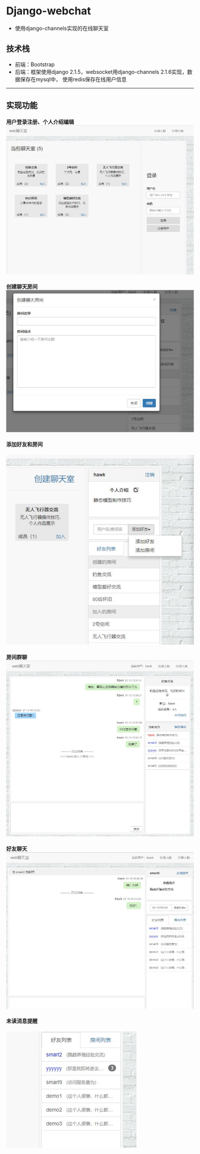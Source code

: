 # Django-webchat
- 使用django-channels实现的在线聊天室

## 技术栈
- 前端：Bootstrap
- 后端：框架使用django 2.1.5，websocket用django-channels 2.1.6实现，数据保存在mysql中，
    使用redis保存在线用户信息

------
## 实现功能

#### 用户登录注册、个人介绍编辑![](./demo_image/登录.jpg)

#### 创建聊天房间![](./demo_image/创建房间.jpg)

#### 添加好友和房间
   ![](./demo_image/添加好友和房间.jpg)
    
#### 房间群聊![](./demo_image/房间聊天.jpg)

#### 好友聊天![](./demo_image/好友聊天.jpg)

#### 未读消息提醒
  ![](./demo_image/未读消息提醒.jpg)



